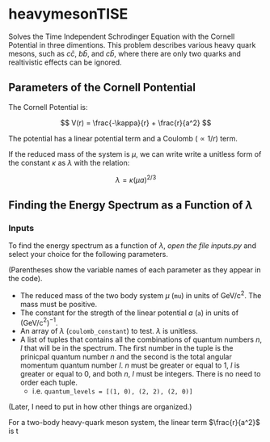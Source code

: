 # heavymesonTISE
Solves the Time Independent Schrodinger Equation with the Cornell Potential in three dimentions. This problem describes various heavy quark mesons, such as $c \bar{c}$, $b \bar{b}$, and $c \bar{b}$, where there are only two quarks and realtivistic effects can be ignored.  

## Parameters of the Cornell Pontential

The Cornell Potential is: 

$$ V(r) = \frac{-\kappa}{r} + \frac{r}{a^2} $$

The potential has a linear potential term and a Coulomb ($\propto 1/r$) term.

If the reduced mass of the system is $\mu$, we can write write a unitless form of the constant $\kappa$ as $\lambda$ with the relation:

$$ \lambda = \kappa (\mu a)^{2/3}$$

## Finding the Energy Spectrum as a Function of $\lambda$

### Inputs

To find the energy spectrum as a function of $\lambda$, *open the file inputs.py* and select your choice for the following parameters.

(Parentheses show the variable names of each parameter as they appear in the code).

- The reduced mass of the two body system $\mu$ (`mu`) in units of GeV/c$^{2}$. The mass must be positive. 
- The constant for the stregth of the linear potential $a$ (`a`) in units of (GeV/c$^{2}$)$^{-1}$. 
- An array of $\lambda$ (`coulomb_constant`) to test. $\lambda$ is unitless. 
- A list of tuples that contains all the combinations of quantum numbers $n$, $l$ that will be in the spectrum. The first number in the tuple is the prinicpal quantum number $n$ and the second is the total angular momentum quantum number $l$. $n$ must be greater or equal to 1, $l$ is greater or equal to 0, and both $n$, $l$ must be integers. There is no need to order each tuple. 
  - i.e. `quantum_levels = [(1, 0), (2, 2), (2, 0)]`

(Later, I need to put in how other things are organized.)

For a two-body heavy-quark meson system, the linear term $\frac{r}{a^2}$ is t
